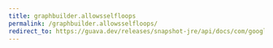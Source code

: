 ```yaml
---
title: graphbuilder.allowsselfloops
permalink: /graphbuilder.allowsselfloops/
redirect_to: https://guava.dev/releases/snapshot-jre/api/docs/com/google/common/graph/GraphBuilder.html#allowsSelfLoops-boolean-
---
```

